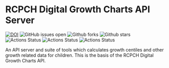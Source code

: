 # RCPCH Digital Growth Charts API Server

[![DOI](https://zenodo.org/badge/261587883.svg)](https://zenodo.org/badge/latestdoi/261587883) ![GitHub issues open](https://img.shields.io/github/issues/rcpch/digital-growth-charts-server) ![Github forks](https://img.shields.io/github/forks/rcpch/digital-growth-charts-server) ![Github stars](https://img.shields.io/github/stars/rcpch/digital-growth-charts-server) 
![Actions Status](https://github.com/rcpch/digital-growth-charts-server/actions/workflows/alpha_rcpch-dgc-server-alpha.yml/badge.svg?branch=alpha)
![Actions Status](https://github.com/rcpch/digital-growth-charts-server/actions/workflows/unstable_rcpch-dgc-server-unstable.yml/badge.svg?branch=unstable)
![Actions Status](https://github.com/rcpch/digital-growth-charts-server/actions/workflows/live_rcpch-dgc-server-live.yml/badge.svg?branch=live)

An API server and suite of tools which calculates growth centiles and other growth related data for children. This is the basis of the RCPCH Digital Growth Charts API.
